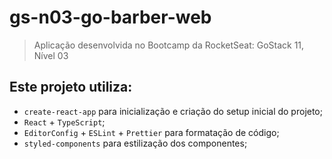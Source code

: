 # gs-n03-go-barber-web

> Aplicação desenvolvida no Bootcamp da RocketSeat: GoStack 11, Nível 03

## Este projeto utiliza:

- `create-react-app` para inicialização e criação do setup inicial do projeto;
- `React` + `TypeScript`;
- `EditorConfig` + `ESLint` + `Prettier` para formatação de código;
- `styled-components` para estilização dos componentes;
